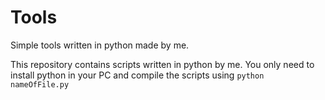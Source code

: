 # Tools
Simple tools written in python made by me.

This repository contains scripts written in python by me. You only need to install python in your PC and compile the scripts using `python nameOfFile.py`
